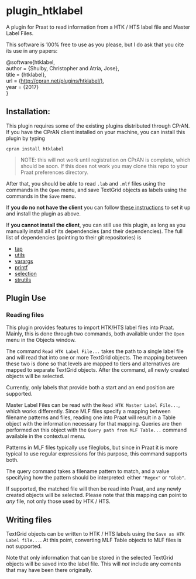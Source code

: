 # plugin_htklabel

A plugin for Praat to read information from a HTK / HTS label file and
Master Label Files.


This software is 100% free to use as you please, but I do ask that you cite its use in any papers:

@software{htklabel,  
  author = {Shulby, Christopher and Atria, Jose},  
  title = {htklabel},  
  url = {http://cpran.net/plugins/htklabel/},  
  year = {2017}  
}  

## Installation:

This plugin requires some of the existing plugins distributed through CPrAN.
If you have the CPrAN client installed on your machine, you can install this
plugin by typing

    cpran install htklabel

> NOTE: this will not work until registration on CPrAN is complete, which
> should be soon. If this does not work you may clone this repo to your Praat
> preferences directory.

After that, you should be able to read `.lab` and `.mlf` files using the
commands in the `Open` menu, and save TextGrid objects as labels using the
commands in the `Save` menu.

If **you do no not have the client** you can follow [these instructions][1]
to set it up and install the plugin as above.

If **you cannot install the client**, you can still use this plugin, as long
as you manually install all of its dependencies (and their dependencies).
The full list of dependencies (pointing to their git repositories) is

* [tap](https://gitlab.com/cpran/plugin_tap)
* [utils](https://gitlab.com/cpran/plugin_utils)
* [varargs](https://gitlab.com/cpran/plugin_varargs)
* [printf](https://gitlab.com/cpran/plugin_printf)
* [selection](https://gitlab.com/cpran/plugin_selection)
* [strutils](https://gitlab.com/cpran/plugin_strutils)

[1]: http://cpran.net/clients/cpran/#installation

## Plugin Use

### Reading files

This plugin provides features to import HTK/HTS label files into Praat. Mainly,
this is done through two commands, both available under the `Open` menu in the
Objects window.

The command `Read HTK Label File...` takes the path to a single label file and
will read that into one or more TextGrid objects. The mapping between these two
is done so that levels are mapped to tiers and alternatives are mapped to
separate TextGrid objects. After the command, all newly created objects will be
selected.

Currently, only labels that provide both a start and an end position are
supported.

Master Label Files can be read with the `Read HTK Master Label File...`, which
works differently. Since MLF files specify a mapping between filename patterns
and files, reading one into Praat will result in a Table object with the
information necessary for that mapping. Queries are then performed _on_ this
object with the `Query path from MLF Table...` command available in the
contextual menu.

Patterns in MLF files typically use fileglobs, but since in Praat it is more
typical to use regular expressions for this purpose, this command supports both.

The query command takes a filename pattern to match, and a value specifying
how the pattern should be interpreted: either `"Regex"` or `"Glob"`.

If supported, the matched file will then be read into Praat, and any newly
created objects will be selected. Please note that this mapping can point to
_any_ file, not only those used by HTK / HTS.

## Writing files

TextGrid objects can be written to HTK / HTS labels using the
`Save as HTK Label file...`. At this point, converting MLF Table objects to MLF
files is not supported.

Note that only information that can be stored in the selected TextGrid objects
will be saved into the label file. This will _not_ include any coments that may
have been there originally.
